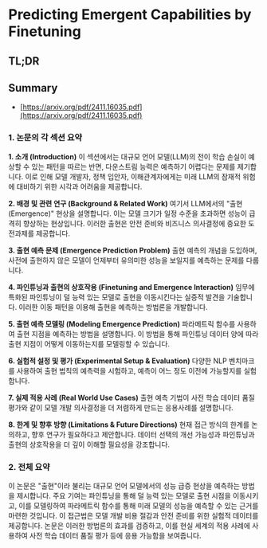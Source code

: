 # Predicting Emergent Capabilities by Finetuning
## TL;DR
## Summary
- [https://arxiv.org/pdf/2411.16035.pdf](https://arxiv.org/pdf/2411.16035.pdf)

### 1. 논문의 각 섹션 요약

**1. 소개 (Introduction)**
이 섹션에서는 대규모 언어 모델(LLM)의 전이 학습 손실이 예상할 수 있는 패턴을 따르는 반면, 다운스트림 능력은 예측하기 어렵다는 문제를 제기합니다. 이로 인해 모델 개발자, 정책 입안자, 이해관계자에게는 미래 LLM의 잠재적 위험에 대비하기 위한 시각과 어려움을 제공합니다.

**2. 배경 및 관련 연구 (Background & Related Work)**
여기서 LLM에서의 "출현(Emergence)" 현상을 설명합니다. 이는 모델 크기가 일정 수준을 초과하면 성능이 급격히 향상하는 현상입니다. 이러한 출현은 안전 준비와 비즈니스 의사결정에 중요한 도전과제를 제공합니다.

**3. 출현 예측 문제 (Emergence Prediction Problem)**
출현 예측의 개념을 도입하며, 사전에 출현하지 않은 모델이 언제부터 유의미한 성능을 보일지를 예측하는 문제를 다룹니다.

**4. 파인튜닝과 출현의 상호작용 (Finetuning and Emergence Interaction)**
임무에 특화된 파인튜닝이 덜 능력 있는 모델로 출현을 이동시킨다는 실증적 발견을 기술합니다. 이러한 이동 패턴을 이용해 출현을 예측하는 방법론을 개발합니다.

**5. 출현 예측 모델링 (Modeling Emergence Prediction)**
파라메트릭 함수를 사용하여 출현 지점을 예측하는 방법을 설명합니다. 이 방법을 통해 파인튜닝 데이터 양에 따라 출현 지점이 어떻게 이동하는지를 모델링할 수 있습니다.

**6. 실험적 설정 및 평가 (Experimental Setup & Evaluation)**
다양한 NLP 벤치마크를 사용하여 출현 법칙의 예측력을 시험하고, 예측이 어느 정도 이전에 가능할지를 실험합니다.

**7. 실제 적용 사례 (Real World Use Cases)**
출현 예측 기법이 사전 학습 데이터 품질 평가와 같이 모델 개발 의사결정을 더 저렴하게 만드는 응용사례를 설명합니다.

**8. 한계 및 향후 방향 (Limitations & Future Directions)**
현재 접근 방식의 한계를 논의하고, 향후 연구가 필요하다고 제안합니다. 데이터 선택의 개선 가능성과 파인튜닝과 출현의 상호작용을 더 깊이 이해할 필요성을 강조합니다.

### 2. 전체 요약

이 논문은 "출현"이라 불리는 대규모 언어 모델에서의 성능 급증 현상을 예측하는 방법을 제시합니다. 주요 기여는 파인튜닝을 통해 덜 능력 있는 모델로 출현 시점을 이동시키고, 이를 모델링하여 파라메트릭 함수를 통해 미래 모델의 성능을 예측할 수 있는 근거를 마련한 것입니다. 이 접근법은 모델 개발 비용 절감과 안전 준비를 위한 실험적 데이터를 제공합니다. 논문은 이러한 방법론의 효과를 검증하고, 이를 현실 세계의 적용 사례에 사용하여 사전 학습 데이터 품질 평가 등에 응용 가능함을 보여줍니다.